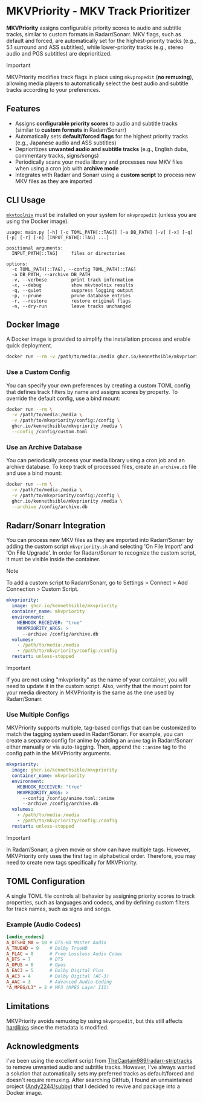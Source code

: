 # MKVPriority - MKV Track Prioritizer

**MKVPriority** assigns configurable priority scores to audio and subtitle tracks, similar to custom formats in Radarr/Sonarr. MKV flags, such as default and forced, are automatically set for the highest-priority tracks (e.g., 5.1 surround and ASS subtitles), while lower-priority tracks (e.g., stereo audio and PGS subtitles) are deprioritized.

> [!IMPORTANT]
> MKVPriority modifies track flags in place using `mkvpropedit` (**no remuxing**), allowing media players to automatically select the best audio and subtitle tracks according to your preferences.

## Features

- Assigns **configurable priority scores** to audio and subtitle tracks (similar to **custom formats** in Radarr/Sonarr)
- Automatically sets **default/forced flags** for the highest priority tracks (e.g., Japanese audio and ASS subtitles)
- Deprioritizes **unwanted audio and subtitle tracks** (e.g., English dubs, commentary tracks, signs/songs)
- Periodically scans your media library and processes new MKV files when using a cron job with **archive mode**
- Integrates with Radarr and Sonarr using a **custom script** to process new MKV files as they are imported

## CLI Usage

[`mkvtoolnix`](https://mkvtoolnix.download/) must be installed on your system for `mkvpropedit` (unless you are using the Docker image).

```text
usage: main.py [-h] [-c TOML_PATH[::TAG]] [-a DB_PATH] [-v] [-x] [-q] [-p] [-r] [-n] [INPUT_PATH[::TAG] ...]

positional arguments:
  INPUT_PATH[::TAG]     files or directories

options:
  -c TOML_PATH[::TAG], --config TOML_PATH[::TAG]
  -a DB_PATH, --archive DB_PATH
  -v, --verbose         print track information
  -x, --debug           show mkvtoolnix results
  -q, --quiet           suppress logging output
  -p, --prune           prune database entries
  -r, --restore         restore original flags
  -n, --dry-run         leave tracks unchanged
```

## Docker Image

A Docker image is provided to simplify the installation process and enable quick deployment.

```bash
docker run --rm -v /path/to/media:/media ghcr.io/kennethsible/mkvpriority /media
```

### Use a Custom Config

You can specify your own preferences by creating a custom TOML config that defines track filters by name and assigns scores by property. To override the default config, use a bind mount:

```bash
docker run --rm \
  -v /path/to/media:/media \
  -v /path/to/mkvpriority/config:/config \
  ghcr.io/kennethsible/mkvpriority /media \
  --config /config/custom.toml
```

### Use an Archive Database

You can periodically process your media library using a cron job and an archive database. To keep track of processed files, create an `archive.db` file and use a bind mount:

```bash
docker run --rm \
  -v /path/to/media:/media \
  -v /path/to/mkvpriority/config:/config \
  ghcr.io/kennethsible/mkvpriority /media \
  --archive /config/archive.db
```

## Radarr/Sonarr Integration

You can process new MKV files as they are imported into Radarr/Sonarr by adding the custom script `mkvpriority.sh` and selecting 'On File Import' and 'On File Upgrade'. In order for Radarr/Sonarr to recognize the custom script, it must be visible inside the container.

> [!NOTE]
> To add a custom script to Radarr/Sonarr, go to Settings > Connect > Add Connection > Custom Script.

```yaml
mkvpriority:
  image: ghcr.io/kennethsible/mkvpriority
  container_name: mkvpriority
  environment:
    WEBHOOK_RECEIVER: "true"
    MKVPRIORITY_ARGS: >
      --archive /config/archive.db
  volumes:
    - /path/to/media:/media
    - /path/to/mkvpriority/config:/config
  restart: unless-stopped
```

> [!IMPORTANT]
> If you are not using "mkvpriority" as the name of your container, you will need to update it in the custom script.
> Also, verify that the mount point for your media directory in MKVPriority is the same as the one used by Radarr/Sonarr.

### Use Multiple Configs

MKVPriority supports multiple, tag-based configs that can be customized to match the tagging system used in Radarr/Sonarr. For example, you can create a separate config for anime by adding an `anime` tag in Radarr/Sonarr either manually or via auto-tagging. Then, append the `::anime` tag to the config path in the MKVPriority arguments.

```yaml
mkvpriority:
  image: ghcr.io/kennethsible/mkvpriority
  container_name: mkvpriority
  environment:
    WEBHOOK_RECEIVER: "true"
    MKVPRIORITY_ARGS: >
      --config /config/anime.toml::anime
      --archive /config/archive.db
  volumes:
    - /path/to/media:/media
    - /path/to/mkvpriority/config:/config
  restart: unless-stopped
```

> [!IMPORTANT]
> In Radarr/Sonarr, a given movie or show can have multiple tags. However, MKVPriority only uses the first tag in alphabetical order. Therefore, you may need to create new tags specifically for MKVPriority.

## TOML Configuration

A single TOML file controls all behavior by assigning priority scores to track properties, such as languages and codecs, and by defining custom filters for track names, such as signs and songs.

### Example (Audio Codecs)

```toml
[audio_codecs]
A_DTSHD_MA = 10 # DTS-HD Master Audio
A_TRUEHD = 9    # Dolby TrueHD
A_FLAC = 8      # Free Lossless Audio Codec
A_DTS = 7       # DTS
A_OPUS = 6      # Opus
A_EAC3 = 5      # Dolby Digital Plus
A_AC3 = 4       # Dolby Digital (AC-3)
A_AAC = 3       # Advanced Audio Coding
"A_MPEG/L3" = 2 # MP3 (MPEG Layer III)
```

## Limitations

MKVPriority avoids remuxing by using `mkvpropedit`, but this still affects [hardlinks](https://trash-guides.info/File-and-Folder-Structure/Hardlinks-and-Instant-Moves/) since the metadata is modified.

## Acknowledgments

I've been using the excellent script from [TheCaptain989/radarr-striptracks](https://github.com/TheCaptain989/radarr-striptracks) to remove unwanted audio and subtitle tracks. However, I've always wanted a solution that automatically sets my preferred tracks as default/forced and doesn't require remuxing. After searching GitHub, I found an unmaintained project ([Andy2244/subby](https://github.com/Andy2244/subby)) that I decided to revive and package into a Docker image.
